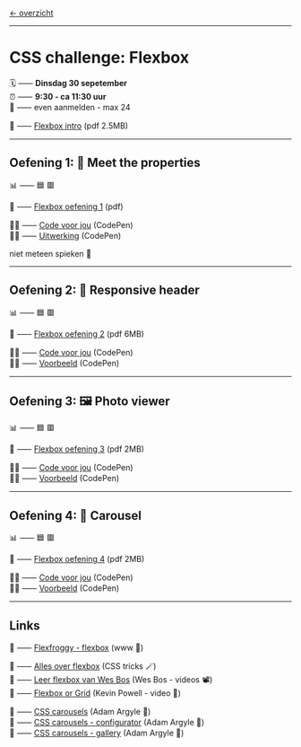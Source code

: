 [← overzicht](CHALLENGES.md)

---

# CSS challenge: Flexbox

🗓️ ⸺ **Dinsdag 30 sepetember**  
⏰ ⸺ **9:30 - ca 11:30 uur**  
🙋 ⸺ even aanmelden - max 24  

📗 ⸺
<a href="pres/FDND-CSSchallenge4-Flexbox-intro.pdf" target="_blank" rel="noopener noreferrer">Flexbox intro</a> 
(pdf 2.5MB)  

---

## Oefening 1: 🤝 Meet the properties

📊 ⸺ 🟦 🟥

📙 ⸺ 
<a href="pres/FDND-CSSchallenge4-Flexbox-oefening1.pdf" target="_blank" rel="noopener noreferrer">Flexbox oefening 1</a> 
(pdf)

🧑‍💻 ⸺
<a href="https://codepen.io/shooft/pen/VwoYBog" target="_blank" rel="noopener noreferrer">Code voor jou</a>
(CodePen)  
🧑‍💻 ⸺
<a href="https://codepen.io/shooft/pen/zYgxJOW" target="_blank" rel="noopener noreferrer">Uitwerking</a>
(CodePen)

niet meteen spieken 🫣  

---

## Oefening 2: 🧽 Responsive header

📊 ⸺ 🟦 🟥

📙 ⸺ 
<a href="pres/FDND-CSSchallenge4-Flexbox-oefening2.pdf" target="_blank" rel="noopener noreferrer">Flexbox oefening 2</a> 
(pdf 6MB)  

🧑‍💻 ⸺
<a href="https://codepen.io/shooft/pen/bGXNxGp" target="_blank" rel="noopener noreferrer">Code voor jou</a>
(CodePen)  
🧑‍💻 ⸺
<a href="https://codepen.io/shooft/live/mdNyGbN" target="_blank" rel="noopener noreferrer">Voorbeeld</a>
(CodePen)    

---

## Oefening 3: 🖼️ Photo viewer

📊 ⸺ 🟦 🟥

📙 ⸺ 
<a href="pres/FDND-CSSchallenge4-Flexbox-oefening3.pdf" target="_blank" rel="noopener noreferrer">Flexbox oefening 3</a> 
(pdf 2MB)  

🧑‍💻 ⸺
<a href="https://codepen.io/shooft/pen/xbZVPgO" target="_blank" rel="noopener noreferrer">Code voor jou</a>
(CodePen)  
🧑‍💻 ⸺
<a href="https://codepen.io/shooft/pen/LEGNOxx" target="_blank" rel="noopener noreferrer">Voorbeeld</a>
(CodePen)    

---

## Oefening 4: 🎠 Carousel

📊 ⸺ 🟦 🟥

📙 ⸺ 
<a href="pres/FDND-CSSchallenge4-Flexbox-oefening4.pdf" target="_blank" rel="noopener noreferrer">Flexbox oefening 4</a> 
(pdf 2MB)  

🧑‍💻 ⸺
<a href="https://codepen.io/shooft/pen/dPGMZNW" target="_blank" rel="noopener noreferrer">Code voor jou</a>
(CodePen)  
🧑‍💻 ⸺
<a href="https://codepen.io/shooft/pen/YPwqENx" target="_blank" rel="noopener noreferrer">Voorbeeld</a>
(CodePen)    

---
 
## Links
🎯 ⸺ [Flexfroggy - flexbox](https://flexboxfroggy.com) (www 🐸)  

🎯 ⸺ [Alles over flexbox](https://css-tricks.com/snippets/css/a-guide-to-flexbox/) (CSS tricks 🪄)  
🎯 ⸺ [Leer flexbox van Wes Bos](https://flexbox.io/) (Wes Bos - videos 📽️)  
🎯 ⸺ [Flexbox or Grid](https://youtu.be/3elGSZSWTbM?si=1X5RiZoOylQjbLCZ) (Kevin Powell - video 🥊)  

🎯 ⸺ [CSS carousels](https://developer.chrome.com/blog/carousels-with-css) (Adam Argyle 🦖)  
🎯 ⸺ [CSS carousels - configurator](https://chrome.dev/carousel-configurator/) (Adam Argyle 🦖)  
🎯 ⸺ [CSS carousels - gallery](https://chrome.dev/carousel/) (Adam Argyle 🦖)  
